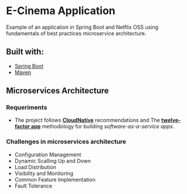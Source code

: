 
# E-Cinema Application

Example of an application in Spring Boot and Netflix OSS using fundamentals of best practices microservice architecture.

## Built with:

- [Spring Boot](https://spring.io/projects/spring-boot)
- [Maven](https://maven.apache.org/)

## Microservices Architecture

### Requeriments

- The project follows [**CloudNative**](https://www.cncf.io/) recommendations and The [**twelve-factor app**](https://12factor.net/) methodology for building *software-as-a-service apps*.


### Challenges in microservices architecture

- Configuration Management
- Dynamic Scalling Up and Down
- Load Distribution
- Visibility and Monitoring
- Common Feature Implementation
- Fault Tolerance



